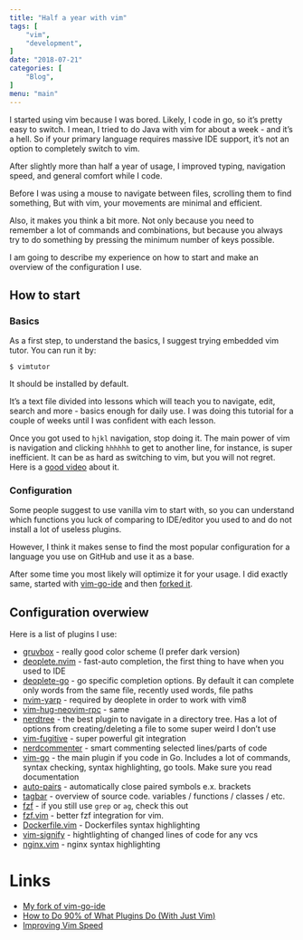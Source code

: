 ```yaml
---
title: "Half a year with vim"
tags: [
    "vim",
    "development",
]
date: "2018-07-21"
categories: [
    "Blog",
]
menu: "main"
---
```


I started using vim because I was bored. Likely, I code in go, so it’s pretty
easy to switch. I mean, I tried to do Java with vim for about a week -
and it’s a hell. So if your primary language requires massive IDE support,
it’s not an option to completely switch to vim.

After slightly more than half a year of usage, I improved typing,
navigation speed, and general comfort while I code.

Before I was using a mouse to navigate between files,
scrolling them to find something, But with vim,
your movements are minimal and efficient.

Also, it makes you think a bit more. Not only because you need to remember a
lot of commands and combinations, but because you always try to do something 
by pressing the minimum number of keys possible.

I am going to describe my experience on how to start and make an
overview of the configuration I use.

## How to start

### Basics

As a first step, to understand the basics, I suggest trying embedded vim tutor. You can run it by:

```
$ vimtutor
```

It should be installed by default.

It’s a text file divided into lessons which will teach you to navigate, edit,
search and more - basics enough for daily use. I was doing this tutorial for a couple of
weeks until I was confident with each lesson.

Once you got used to `hjkl` navigation, stop doing it. The main power of vim is 
navigation and clicking `hhhhhh` to get to another line, for instance, is 
super inefficient. It can be as hard as switching to vim, but you will not 
regret. Here is a [good video](https://www.youtube.com/watch?v=OnUiHLYZgaA) about it.

### Configuration

Some people suggest to use vanilla vim to start with, so you can understand
which functions you luck of comparing to IDE/editor you used to and do not
install a lot of useless plugins.

However, I think it makes sense to find the most popular configuration
for a language you use on GitHub and use it as a base.

After some time you most likely will optimize it for your usage.
I did exactly same, started with [vim-go-ide](https://github.com/farazdagi/vim-go-ide)
and then [forked it](https://github.com/ngalayko/vim-go-ide).

## Configuration overwiew

Here is a list of plugins I use: 

* [gruvbox](https://github.com/morhetz/gruvbox) - really good color scheme (I prefer dark version)
* [deoplete.nvim](https://github.com/Shougo/deoplete.nvim) - fast-auto completion, 
the first thing to have when you used to IDE
* [deoplete-go](https://github.com/zchee/deoplete-go) - go specific completion options.
By default it can complete only words from the same file, recently used words, file paths
* [nvim-yarp](https://github.com/roxma/nvim-yarp) - required by deoplete in order to work with vim8
* [vim-hug-neovim-rpc](https://github.com/roxma/vim-hug-neovim-rpc) - same
* [nerdtree](https://github.com/scrooloose/nerdtree) - the best plugin to navigate 
in a directory tree. Has a lot of options from creating/deleting a file to some super weird I don’t use
* [vim-fugitive](https://github.com/tpope/vim-fugitive) - super powerful git integration
* [nerdcommenter](https://github.com/scrooloose/nerdcommenter) - smart commenting selected lines/parts of code
* [vim-go](https://github.com/fatih/vim-go) - the main plugin if you code in Go. Includes a lot of commands,
syntax checking, syntax highlighting, go tools. Make sure you read documentation
* [auto-pairs](https://github.com/jiangmiao/auto-pairs) - automatically close paired symbols e.x. brackets
* [tagbar](https://github.com/majutsushi/tagbar) - overview of source code. variables / functions / classes / etc.
* [fzf](https://github.com/junegunn/fzf) - if you still use `grep` or `ag`, check this out
* [fzf.vim](https://github.com/junegunn/fzf.vim) - better fzf integration for vim.
* [Dockerfile.vim](https://github.com/ekalinin/Dockerfile.vim) - Dockerfiles syntax highlighting
* [vim-signify](https://github.com/mhinz/vim-signify) - hightlighting of changed lines of code for any vcs
* [nginx.vim](https://github.com/chr4/nginx.vim) - nginx syntax highlighting

# Links 

* [My fork of vim-go-ide](https://github.com/ngalayko/vim-go-ide)
* [How to Do 90% of What Plugins Do (With Just Vim)](https://www.youtube.com/watch?v=XA2WjJbmmoM) 
* [Improving Vim Speed](https://www.youtube.com/watch?v=OnUiHLYZgaA)
